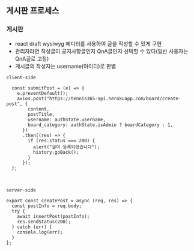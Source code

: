 ## 게시판 프로세스

### 게시판

- react draft wysiwyg 에디터를 사용하여 글을 작성할 수 있게 구현
- 관리자라면 작성글이 공지사항글인지 QnA글인지 선택할 수 있다(일반 사용자는 QnA글로 고정)
- 게시글의 작성자는 username(아이디)로 판별

```
client-side

  const submitPost = (e) => {
    e.preventDefault();
    axios.post("https://tennis365-api.herokuapp.com/board/create-post", {
        content,
        postTitle,
        username: authState.username,
        board_category: authState.isAdmin ? boardCategory : 1,
      })
      .then((res) => {
        if (res.status === 200) {
          alert("글이 등록되었습니다");
          history.goBack();
        }
      });
  };
```

<br />

```
server-side

export const createPost = async (req, res) => {
  const postInfo = req.body;
  try {
    await insertPost(postInfo);
    res.sendStatus(200);
  } catch (err) {
    console.log(err);
  }
};
```
